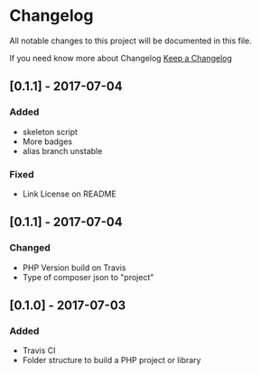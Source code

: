 # Changelog
All notable changes to this project will be documented in this file.

If you need know more about Changelog [Keep a Changelog](http://keepachangelog.com)

## [0.1.1] - 2017-07-04
### Added
- skeleton script
- More badges
- alias branch unstable

### Fixed
- Link License on README

## [0.1.1] - 2017-07-04
### Changed
- PHP Version build on Travis
- Type of composer json to "project"

## [0.1.0] - 2017-07-03
### Added
- Travis CI
- Folder structure to build a PHP project or library

